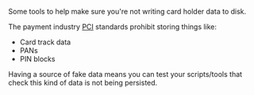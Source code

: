 Some tools to help make sure you're not writing card holder data to disk.

The payment industry [PCI](https://www.pcisecuritystandards.org/) standards prohibit storing things like:

* Card track data
* PANs
* PIN blocks

Having a source of fake data means you can test your scripts/tools that check this kind of data is not being persisted.